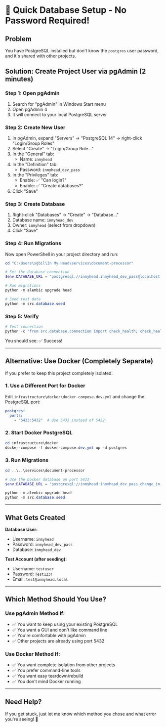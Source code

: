 # 🚀 Quick Database Setup - No Password Required!

## Problem
You have PostgreSQL installed but don't know the `postgres` user password, and it's shared with other projects.

## Solution: Create Project User via pgAdmin (2 minutes)

### Step 1: Open pgAdmin
1. Search for "pgAdmin" in Windows Start menu
2. Open pgAdmin 4
3. It will connect to your local PostgreSQL server

### Step 2: Create New User
1. In pgAdmin, expand "Servers" → "PostgreSQL 14" → right-click "Login/Group Roles"
2. Select "Create" → "Login/Group Role..."
3. In the "General" tab:
   - Name: `inmyhead`
4. In the "Definition" tab:
   - Password: `inmyhead_dev_pass`
5. In the "Privileges" tab:
   - Enable: ✅ "Can login?"
   - Enable: ✅ "Create databases?"
6. Click "Save"

### Step 3: Create Database
1. Right-click "Databases" → "Create" → "Database..."
2. Database name: `inmyhead_dev`
3. Owner: `inmyhead` (select from dropdown)
4. Click "Save"

### Step 4: Run Migrations
Now open PowerShell in your project directory and run:

```powershell
cd "C:\Users\sgbil\In My Head\services\document-processor"

# Set the database connection
$env:DATABASE_URL = "postgresql://inmyhead:inmyhead_dev_pass@localhost:5432/inmyhead_dev"

# Run migrations
python -m alembic upgrade head

# Seed test data
python -m src.database.seed
```

### Step 5: Verify
```powershell
# Test connection
python -c "from src.database.connection import check_health; check_health()"
```

You should see: ✅ Success!

---

## Alternative: Use Docker (Completely Separate)

If you prefer to keep this project completely isolated:

### 1. Use a Different Port for Docker
Edit `infrastructure\docker\docker-compose.dev.yml` and change the PostgreSQL port:
```yaml
postgres:
  ports:
    - "5433:5432"  # Use 5433 instead of 5432
```

### 2. Start Docker PostgreSQL
```powershell
cd infrastructure\docker
docker-compose -f docker-compose.dev.yml up -d postgres
```

### 3. Run Migrations
```powershell
cd ..\..\services\document-processor

# Use the Docker database on port 5433
$env:DATABASE_URL = "postgresql://inmyhead:inmyhead_dev_pass_change_in_prod@localhost:5433/inmyhead_dev"

python -m alembic upgrade head
python -m src.database.seed
```

---

## What Gets Created

**Database User:**
- Username: `inmyhead`
- Password: `inmyhead_dev_pass`
- Database: `inmyhead_dev`

**Test Account (after seeding):**
- Username: `testuser`
- Password: `Test123!`
- Email: `test@inmyhead.local`

---

## Which Method Should You Use?

### Use pgAdmin Method If:
- ✅ You want to keep using your existing PostgreSQL
- ✅ You want a GUI and don't like command line
- ✅ You're comfortable with pgAdmin
- ✅ Other projects are already using port 5432

### Use Docker Method If:
- ✅ You want complete isolation from other projects
- ✅ You prefer command-line tools
- ✅ You want easy teardown/rebuild
- ✅ You don't mind Docker running

---

## Need Help?

If you get stuck, just let me know which method you chose and what error you're seeing! 🙂

